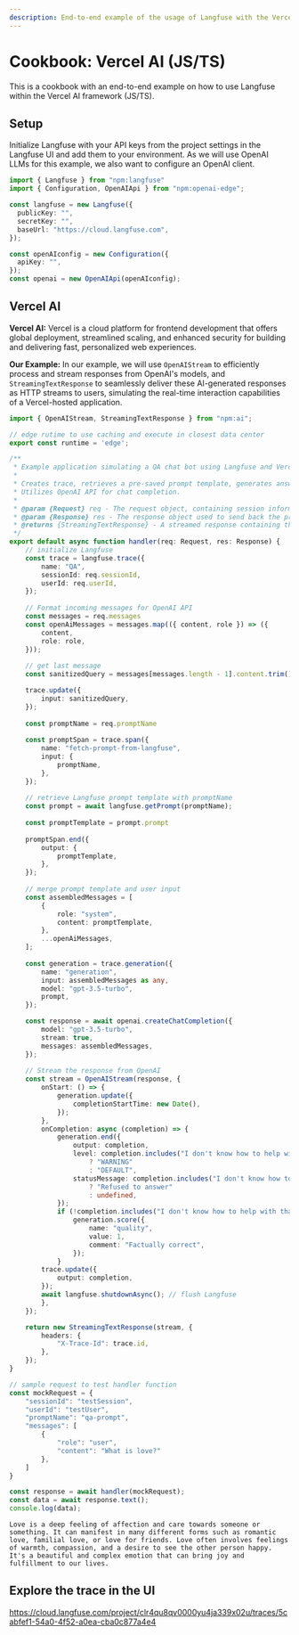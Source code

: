 ```yaml
---
description: End-to-end example of the usage of Langfuse with the Vercel AI framework in JS/TS.
---
```


# Cookbook: Vercel AI (JS/TS)

This is a cookbook with an end-to-end example on how to use Langfuse within the Vercel AI framework (JS/TS).

## Setup

Initialize Langfuse with your API keys from the project settings in the Langfuse UI and add them to your environment. As we will use OpenAI LLMs for this example, we also want to configure an OpenAI client.


```typescript
import { Langfuse } from "npm:langfuse"
import { Configuration, OpenAIApi } from "npm:openai-edge";

const langfuse = new Langfuse({
  publicKey: "",
  secretKey: "",
  baseUrl: "https://cloud.langfuse.com",
});

const openAIconfig = new Configuration({
  apiKey: "",
});
const openai = new OpenAIApi(openAIconfig);
```

## Vercel AI

**Vercel AI:**
Vercel is a cloud platform for frontend development that offers global deployment, streamlined scaling, and enhanced security for building and delivering fast, personalized web experiences.

**Our Example:**
In our example, we will use `OpenAIStream` to efficiently process and stream responses from OpenAI's models, and `StreamingTextResponse` to seamlessly deliver these AI-generated responses as HTTP streams to users, simulating the real-time interaction capabilities of a Vercel-hosted application.


```typescript
import { OpenAIStream, StreamingTextResponse } from "npm:ai";

// edge rutime to use caching and execute in closest data center
export const runtime = 'edge';
```


```typescript
/**
 * Example application simulating a QA chat bot using Langfuse and Vercel AI framework. 
 * 
 * Creates trace, retrieves a pre-saved prompt template, generates answer, and scores generation.
 * Utilizes OpenAI API for chat completion.
 *
 * @param {Request} req - The request object, containing session information, user ID, and messages.
 * @param {Response} res - The response object used to send back the processed data.
 * @returns {StreamingTextResponse} - A streamed response containing the output of the OpenAI model.
 */
export default async function handler(req: Request, res: Response) {
    // initialize Langfuse 
    const trace = langfuse.trace({
        name: "QA",
        sessionId: req.sessionId,
        userId: req.userId,
    });
    
    // Format incoming messages for OpenAI API
    const messages = req.messages
    const openAiMessages = messages.map(({ content, role }) => ({
        content,
        role: role,
    }));
    
    // get last message
    const sanitizedQuery = messages[messages.length - 1].content.trim();

    trace.update({
        input: sanitizedQuery,
    });
    
    const promptName = req.promptName
    
    const promptSpan = trace.span({
        name: "fetch-prompt-from-langfuse",
        input: {
            promptName,
        },
    });
    
    // retrieve Langfuse prompt template with promptName
    const prompt = await langfuse.getPrompt(promptName);
    
    const promptTemplate = prompt.prompt
  
    promptSpan.end({
        output: { 
            promptTemplate,
        },
    });
    
    // merge prompt template and user input
    const assembledMessages = [
        {
            role: "system",
            content: promptTemplate,
        },
        ...openAiMessages,
    ];
      
    const generation = trace.generation({
        name: "generation",
        input: assembledMessages as any,
        model: "gpt-3.5-turbo",
        prompt,
    });

    const response = await openai.createChatCompletion({
        model: "gpt-3.5-turbo",
        stream: true,
        messages: assembledMessages,
    });
    
    // Stream the response from OpenAI
    const stream = OpenAIStream(response, {
        onStart: () => {
            generation.update({
                completionStartTime: new Date(),
            });
        },
        onCompletion: async (completion) => {
            generation.end({
                output: completion,
                level: completion.includes("I don't know how to help with that")
                    ? "WARNING"
                    : "DEFAULT",
                statusMessage: completion.includes("I don't know how to help with that")
                    ? "Refused to answer"
                    : undefined,
            });
            if (!completion.includes("I don't know how to help with that")) {
                generation.score({
                    name: "quality",
                    value: 1,
                    comment: "Factually correct",
                });
            }
        trace.update({
            output: completion,
        });
        await langfuse.shutdownAsync(); // flush Langfuse
        },
    });

    return new StreamingTextResponse(stream, {
        headers: {
            "X-Trace-Id": trace.id,
        },
    });
}
```


```typescript
// sample request to test handler function
const mockRequest = {
    "sessionId": "testSession",
    "userId": "testUser",
    "promptName": "qa-prompt",
    "messages": [
        {
            "role": "user",
            "content": "What is love?"
        },
    ]
}
```


```typescript
const response = await handler(mockRequest);
const data = await response.text();
console.log(data);
```

    Love is a deep feeling of affection and care towards someone or something. It can manifest in many different forms such as romantic love, familial love, or love for friends. Love often involves feelings of warmth, compassion, and a desire to see the other person happy. It's a beautiful and complex emotion that can bring joy and fulfillment to our lives.


## Explore the trace in the UI

https://cloud.langfuse.com/project/clr4qu8qv0000yu4ja339x02u/traces/5cabfef1-54a0-4f52-a0ea-cba0c877a4e4
